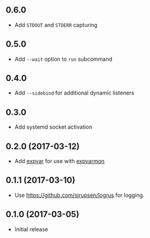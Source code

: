 ## 0.6.0

* Add `STDOUT` and `STDERR` capturing

## 0.5.0

* Add `--wait` option to `run` subcommand

## 0.4.0

* Add `--sidebind` for additional dynamic listeners

## 0.3.0

* Add systemd socket activation

## 0.2.0 (2017-03-12)

* Add [expvar](https://golang.org/pkg/expvar/) for use with [expvarmon](https://github.com/divan/expvarmon)

## 0.1.1 (2017-03-10)

* Use https://github.com/sirupsen/logrus for logging.

## 0.1.0 (2017-03-05)

* Initial release
